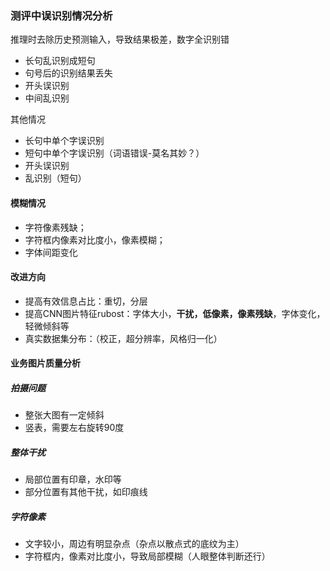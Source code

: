 ### 测评中误识别情况分析

推理时去除历史预测输入，导致结果极差，数字全识别错

* 长句乱识别成短句
* 句号后的识别结果丢失
* 开头误识别
* 中间乱识别

其他情况

* 长句中单个字误识别
* 短句中单个字误识别（词语错误-莫名其妙？）
* 开头误识别
* 乱识别（短句）









#### 模糊情况

* 字符像素残缺；
* 字符框内像素对比度小，像素模糊；
* 字体间距变化



#### 改进方向

* 提高有效信息占比：重切，分层
* 提高CNN图片特征rubost：字体大小，**干扰，低像素，像素残缺**，字体变化，轻微倾斜等
* 真实数据集分布：（校正，超分辨率，风格归一化）





#### 业务图片质量分析

##### 拍摄问题

* 整张大图有一定倾斜
* 竖表，需要左右旋转90度

##### 整体干扰

* 局部位置有印章，水印等
* 部分位置有其他干扰，如印痕线

##### 字符像素

* 文字较小，周边有明显杂点（杂点以散点式的底纹为主）
* 字符框内，像素对比度小，导致局部模糊（人眼整体判断还行）